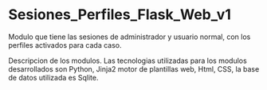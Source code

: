 # Sesiones_Perfiles_Flask_Web_v1

Modulo que tiene las sesiones de administrador y usuario normal, con los perfiles activados para cada caso.

Descripcion de los modulos. Las tecnologias utilizadas para los modulos desarrollados son Python, Jinja2 motor de plantillas web, Html, CSS, la base de datos utilizada es Sqlite.

